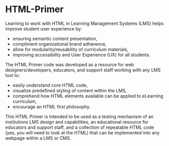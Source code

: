 # HTML-Primer
Learning to work with HTML in Learning Management Systems (LMS) helps improve student user experience by:
* ensuring semantic content presentation,
* compliment organizational brand adherence,
* allow for modularity/reusability of curriculum materials,
* improving accessibility and User Experience (UX) for all students.

The HTML Primer code was developed as a resource for web designers/developers, educators, and support staff working with any LMS tool to:
* easily understand core HTML code,
* visualize predefined styling of content within the LMS,
* comprehend how HTML elements available can be applied to eLearning curriculum,
* encourage an HTML first philosophy.

This HTML Primer is intended to be used as a testing mechanism of an institutions LMS design and capabilities, an educational resource for educators and support staff, and a collection of repeatable HTML code (yes, you will need to look at the HTML) that can be implemented into any webpage within a LMS or CMS. 
